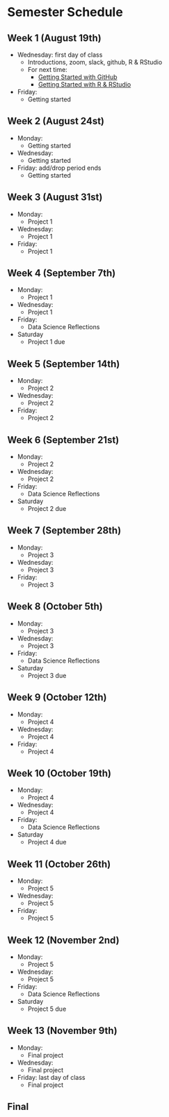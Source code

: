 # Semester Schedule

## Week 1 (August 19th)
- Wednesday: first day of class
	- Introductions, zoom, slack, github, R & RStudio
	- For next time:
		- [Getting Started with GitHub](https://tyler-frazier.github.io/dsbook/gitstart.html)
		- [Getting Started with R & RStudio](https://tyler-frazier.github.io/dsbook/rstart.html)
- Friday:
	- Getting started

## Week 2 (August 24st)
- Monday: 
	- Getting started
- Wednesday:
	- Getting started
- Friday: add/drop period ends
	- Getting started

## Week 3 (August 31st)
- Monday:
	- Project 1 
- Wednesday:
	- Project 1 
- Friday:
	- Project 1

## Week 4 (September 7th) 
- Monday:
	- Project 1 
- Wednesday:
	- Project 1 
- Friday: 
	- Data Science Reflections
- Saturday
	- Project 1 due 

## Week 5 (September 14th)
- Monday:
	- Project 2 
- Wednesday:
	- Project 2 
- Friday: 
	- Project 2

## Week 6 (September 21st)
- Monday:
	- Project 2 
- Wednesday:
	- Project 2 
- Friday: 
	- Data Science Reflections
- Saturday
	- Project 2 due 

## Week 7 (September 28th)
- Monday:
	- Project 3 
- Wednesday:
	- Project 3 
- Friday: 
	- Project 3

## Week 8 (October 5th)
- Monday:
	- Project 3 
- Wednesday:
	- Project 3 
- Friday: 
	- Data Science Reflections
- Saturday
	- Project 3 due 

## Week 9 (October 12th)
- Monday:
	- Project 4 
- Wednesday:
	- Project 4 
- Friday: 
	- Project 4

## Week 10 (October 19th)
- Monday:
	- Project 4 
- Wednesday:
	- Project 4 
- Friday: 
	- Data Science Reflections
- Saturday
	- Project 4 due 

## Week 11 (October 26th)
- Monday:
	- Project 5 
- Wednesday:
	- Project 5 
- Friday: 
	- Project 5

## Week 12 (November 2nd)
- Monday:
	- Project 5 
- Wednesday:
	- Project 5 
- Friday: 
	- Data Science Reflections
- Saturday
	- Project 5 due 

## Week 13 (November 9th)
- Monday: 
	- Final project
- Wednesday: 
	- Final project
- Friday: last day of class
	- Final project 	

## Final





